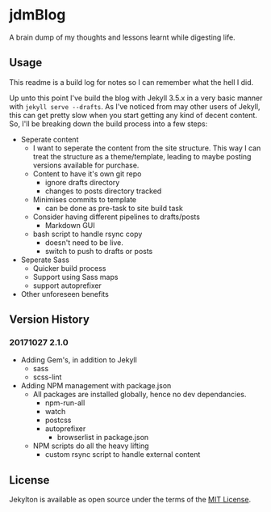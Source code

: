 # jdmBlog

A brain dump of my thoughts and lessons learnt while digesting life.

## Usage
This readme is a build log for notes so I can remember what the hell I did.

Up unto this point I've build the blog with Jekyll 3.5.x in a very basic manner with `jekyll serve --drafts`. As I've noticed from may other users of Jekyll, this can get pretty slow when you start getting any kind of decent content. So, I'll be breaking down the build process into a few steps:

-	Seperate content
	-	I want to seperate the content from the site structure. This way I can treat the structure as a theme/template, leading to maybe posting versions available for purchase.
	-	Content to have it's own git repo
		-	ignore drafts directory
		-	changes to posts directory tracked
	-	Minimises commits to template
		-	can be done as pre-task to site build task
	-	Consider having different pipelines to drafts/posts
		-	Markdown GUI
	-	bash script to handle rsync copy
		-	doesn't need to be live.
		-	switch to push to drafts or posts
-	Seperate Sass
	-	Quicker build process
	-	Support using Sass maps
	-	support autoprefixer
-	Other unforeseen benefits

## Version History

### 20171027 2.1.0
-	Adding Gem's, in addition to Jekyll
	-	sass
	-	scss-lint
-	Adding NPM management with package.json
	-	All packages are installed globally, hence no dev dependancies.
		-	npm-run-all
		-	watch
		-	postcss
		-	autoprefixer
			-	browserlist in package.json
	-	NPM scripts do all the heavy lifting
		-	custom rsync script to handle external content

## License

Jekylton is available as open source under the terms of the [MIT License](http://opensource.org/licenses/MIT).